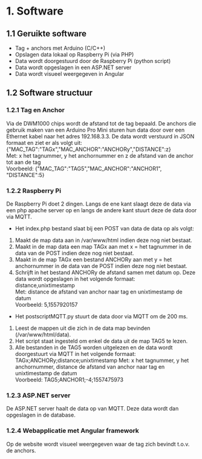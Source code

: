 # 1. Software
## 1.1 Geruikte software
-	Tag + anchors met Arduino (C/C++)
-	Opslagen data lokaal op Raspberry Pi (via PHP)
-	Data wordt doorgestuurd door de Raspberry Pi (python script)
-	Data wordt opgeslagen in een ASP.NET server
-	Data wordt visueel weergegeven in Angular
## 1.2 Software structuur
### 1.2.1 Tag en Anchor
Via de DWM1000 chips wordt de afstand tot de tag bepaald. De anchors die gebruik maken van een Arduino Pro Mini sturen hun data door over een Ethernet kabel naar het adres 192.168.3.3. De data wordt verstuurd in JSON formaat en ziet er als volgt uit:  
{"MAC_TAG":"TAGx","MAC_ANCHOR":"ANCHORy","DISTANCE":z}  
Met: x het tagnummer, y het anchornummer en z de afstand van de anchor tot aan de tag  
Voorbeeld: {"MAC_TAG":"TAG5","MAC_ANCHOR":"ANCHOR1", "DISTANCE":5}
### 1.2.2 Raspberry Pi
De Raspberry Pi doet 2 dingen. Langs de ene kant slaagt deze de data via een php apache server op en langs de andere kant stuurt deze de data door via MQTT.
- Het index.php bestand slaat bij een POST van data de data op als volgt:
1. Maakt de map data aan in /var/www/html indien deze nog niet bestaat.
2. Maakt in de map data een map TAGx aan met x = het tagnummer in de data van de POST indien deze nog niet bestaat.
3. Maakt in de map TAGx een bestand ANCHORy aan met y = het anchornummer in de data van de POST indien deze nog niet bestaat.
4. Schrijft in het bestand ANCHORy de afstand samen met datum op. Deze data wordt opgeslagen in het volgende formaat:   
distance,unixtimestamp  
Met: distance de afstand van anchor naar tag en unixtimestamp de datum  
Voorbeeld: 5,1557920157  
- Het postscriptMQTT.py stuurt de data door via MQTT om de 200 ms.
1. Leest de mappen uit die zich in de data map bevinden (/var/www/html/data).
2. Het script staat ingesteld om enkel de data uit de map TAG5 te lezen.
3. Alle bestanden in de TAG5 worden uitgelezen en de data wordt doorgestuurt via MQTT in het volgende formaat:   
TAGx;ANCHORy;distance;unixtimestamp
Met: x het tagnummer, y het anchornummer, distance de afstand van anchor naar tag en unixtimestamp de datum  
Voorbeeld: TAG5;ANCHOR1;-4;1557475973
### 1.2.3 ASP.NET server
De ASP.NET server haalt de data op van MQTT. Deze data wordt dan opgeslagen in de database.
### 1.2.4 Webapplicatie met Angular framework
Op de website wordt visueel weergegeven waar de tag zich bevindt t.o.v. de anchors.
